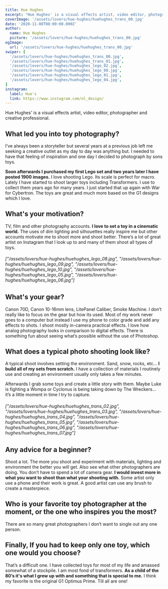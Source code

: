 ```yaml
---
title: Hue Hughes
excerpt: "Hue Hughes' is a visual effects artist, video editor, photographer and creative professional."
coverImage: '/assets/lovers/hue-hughes/huehughes_trans_00.jpg'
date: '2020-11-08T08:00:00.000Z'
author:
  name: Hue Hughes
  picture: '/assets/lovers/hue-hughes/huehughes_trans_00.jpg'
ogImage:
  url: '/assets/lovers/hue-hughes/huehughes_trans_00.jpg'
swiper: [
  '/assets/lovers/hue-hughes/huehughes_trans_00.jpg',
  '/assets/lovers/hue-hughes/huehughes_trans_01.jpg',
  '/assets/lovers/hue-hughes/huehughes_lego_02.jpg',
  '/assets/lovers/hue-hughes/huehughes_lego_00.jpg',
  '/assets/lovers/hue-hughes/huehughes_lego_01.jpg',
  '/assets/lovers/hue-hughes/huehughes_lego_04.jpg',
]
instagram:
  label: Hue's
  link: https://www.instagram.com/ol_design/
---
```


Hue Hughes' is a visual effects artist, video editor, photographer and creative professional.


## What led you into toy photography?

I’ve always been a storyteller but several years at a previous job left me seeking a creative outlet as my day to day was anything but. I needed to have that feeling of inspiration and one day I decided to photograph by sons toys. 

**Soon afterwards I purchased my first Lego set and two years later I have posted 1900 images.** I love shooting Lego. Its scale is perfect for macro. Lately I have started to shoot larger toys including Transformers. I use to collect them years ago for many years. I just started that up again with War for Cybertron. The toys are great and much more based on the G1 designs which I love.


## What's your motivation?

TV, film and other photography accounts. **I love to set a toy in a cinematic world.** The uses of dim lighting and silhouettes really inspire me but other accounts motivate me to shoot more and shoot better. There’s a lot of great artist on Instagram that I look up to and many of them shoot all types of toys. 

###### ["/assets/lovers/hue-hughes/huehughes_lego_08.jpg", "/assets/lovers/hue-hughes/huehughes_lego_09.jpg", "/assets/lovers/hue-hughes/huehughes_lego_10.jpg", "/assets/lovers/hue-hughes/huehughes_lego_05.jpg", "/assets/lovers/hue-hughes/huehughes_lego_06.jpg"]


## What's your gear?

Canon 70D, Canon 10-16mm lens, LitePanel Caliber, Smoke Machine. I don’t really like to focus on the gear but how its used. Most of my work never goes to a computer but instead I use my phone to color grade and add any effects to shots. I shoot mostly in-camera practical effects. I love how analog photography looks in comparison to digital effects. There is something fun about seeing what’s possible without the use of Photoshop. 


## What does a typical photo shooting look like?

A typical shoot involves setting the environment. Sand, snow, rocks, etc... **I build all of my sets from scratch.** I have a collection of materials I routinely use and creating an environment usually only takes a few minutes. 

Afterwards I grab some toys and create a little story with them. Maybe Luke is fighting a Wompa or Cyclonus is being taking down by The Wreckers… it’s a little moment in time I try to capture.

###### ["/assets/lovers/hue-hughes/huehughes_trans_02.jpg", "/assets/lovers/hue-hughes/huehughes_trans_03.jpg", "/assets/lovers/hue-hughes/huehughes_trans_04.jpg", "/assets/lovers/hue-hughes/huehughes_trans_05.jpg", "/assets/lovers/hue-hughes/huehughes_trans_06.jpg", "/assets/lovers/hue-hughes/huehughes_trans_07.jpg"]


## Any advice for a beginner?

Shoot a lot. The more you shoot and experiment with materials, lighting and environment the better you will get. Also see what other photographers are doing. You don’t have to spend a lot of camera gear. **I would invest more in what you want to shoot than what your shooting with.** Some artist only use a phone and their work is great. A good artist can use any brush to create a masterpiece.


## Who is your favorite toy photographer at the moment, or the one who inspires you the most?

There are so many great photographers I don’t want to single out any one person. 


## Finally, If you had to keep only one toy, which one would you choose?

That’s a difficult one. I have collected toys for most of my life and amassed somewhat of a stockpile. I am most fond of transformers. **As a child of the 80’s it's what I grew up with and something that is special to me.** I think my favorite is the original G1 Optimus Prime. Till all are one!
